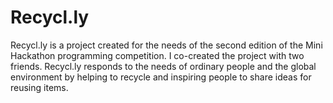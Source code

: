 # Recycl.ly
Recycl.ly is a project created for the needs of the second edition of the Mini Hackathon programming competition.  I co-created the project with two friends. Recycl.ly responds to the needs of ordinary people and the global environment by helping to recycle and inspiring people to share ideas for reusing items.
